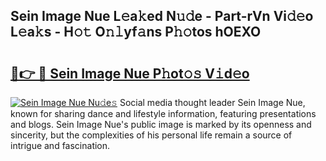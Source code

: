 ## Sein Image Nue L𝚎a𝚔ed N𝚞𝚍e - Part-rVn Vi𝚍𝚎o L𝚎a𝚔s - H𝚘𝚝 O𝚗𝚕yf𝚊ns P𝚑𝚘tos hOEXO

# <h2><a href="http://kfexvp.oniu.top/?m=Sein+Image+Nue">🔗👉 🔴 Sein Image Nue P𝚑ot𝚘𝚜 V𝚒d𝚎o</a></h2>

[![Sein Image Nue Nu𝚍e𝚜](https://i.imgur.com/0qMVB7G.gif)](http://kfexvp.oniu.top/?m=Sein+Image+Nue)
Social media thought leader Sein Image Nue, known for sharing dance and lifestyle information, featuring presentations and blogs. Sein Image Nue's public image is marked by its openness and sincerity, but the complexities of his personal life remain a source of intrigue and fascination.  
